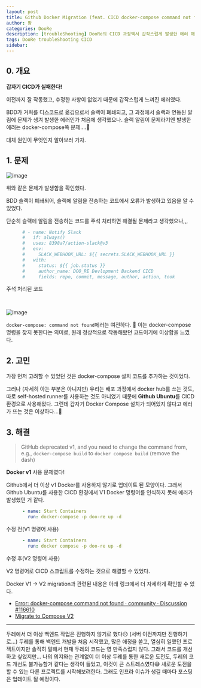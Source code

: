 ```yaml
---
layout: post
title: Github Docker Migration (feat. CICD docker-compose command not found)
author: 팜
categories: DooRe
description: [troubleShooting] DooRe의 CICD 과정엑서 갑작스럽게 발생한 에러 해결 과정
tags: DooRe troubleShooting CICD
sidebar:
---
```


## 0. 개요

**갑자기 CICD가 실패한다!**

이전까지 잘 작동했고, 수정한 사항이 없었기 때문에 갑작스럽게 느껴진 에러였다.

BDD가 거처를 디스코드로 옮김으로서 슬랙이 폐쇄되고, 그 과정에서 슬랙과 연동된 알림에 문제가 생겨 발생한 에러인가 처음에 생각했으나. 슬랙 알림이 문제라기엔 발생한 에러는 docker-compose쪽 문제….🤔

대체 원인이 무엇인지 알아보러 가자.

## 1. 문제

![image](https://github.com/user-attachments/assets/8e0c8dc9-4145-408d-ae28-eca2ec9bbaa2)

위와 같은 문제가 발생함을 확인했다. 

BDD 슬랙이 폐쇄되어, 슬랙에 알림을 전송하는 코드에서 오류가 발생하고 있음을 알 수 있었다. 

단순히 슬랙에 알림을 전송하는 코드를 주석 처리하면 해결될 문제라고 생각했으나,,,


```yml
      # - name: Notify Slack
      #   if: always()
      #   uses: 8398a7/action-slack@v3
      #   env:
      #     SLACK_WEBHOOK_URL: ${{ secrets.SLACK_WEBHOOK_URL }}
      #   with:
      #     status: ${{ job.status }}
      #     author_name: DOO_RE Devlopment Backend CICD
      #     fields: repo, commit, message, author, action, took
```
<cap>주석 처리된 코드</cap><br>

<br>


![image](https://github.com/user-attachments/assets/18643b22-da32-47c6-9d1f-a2dc5dc8d1f1)

`docker-compose: command not found`에러는 여전하다. 🤔
이는 docker-compose 명령을 찾지 못한다는 의미로, 원래 정상적으로 작동해왔던 코드이기에 이상함을 느꼈다. 

## 2. 고민

가장 먼저 고려할 수 있었던 것은 docker-compose 설치 코드를 추가하는 것이었다. 

그러나 (자세히 아는 부분은 아니지만) 우리는 배포 과정에서 docker hub를 쓰는 것도, 따로 self-hosted runner를 사용하는 것도 아니었기 때문에 **Github Ubuntu**를 CICD환경으로 사용해왔다. 그런데 갑자기 Docker Compose 설치가 되어있지 않다고 에러가 뜨는 것은 이상하다…🫤

## 3. 해결

> GitHub deprecated v1, and you need to change the command from, e.g., `docker-compose build` to `docker compose build` (remove the dash)


**Docker v1** 사용 문제였다!

 Github에서 더 이상 v1 Docker를 사용하지 않기로 업데이트 된 모양이다. 그래서 Github Ubuntu를 사용한 CICD 환경에서 V1 Docker 명령어를 인식하지 못해 에러가 발생했던 거 같다.

```yml
      - name: Start Containers
        run: docker-compose -p doo-re up -d
```
<cap>수정 전(V1 명령어 사용)</cap><br>

```yml
      - name: Start Containers
        run: docker compose -p doo-re up -d
```
<cap>수정 후(V2 명령어 사용)</cap><br>

V2 명령어로 CICD 스크립트를 수정하는 것으로 해결할 수 있었다. 

Docker V1 → V2 migration과 관련된 내용은 아래 링크에서 더 자세하게 확인할 수 있다. 

- [Error: docker-compose command not found · community · Discussion #116610](https://github.com/orgs/community/discussions/116610)
- [Migrate to Compose V2](https://docs.docker.com/compose/migrate/)

---

두레에서 더 이상 백엔드 작업은 진행하지 않기로 했다😥 (서버 이전까지만 진행하기로...)
두레를 통해 백엔드 개발을 처음 시작했고, 많은 애정을 쏟고, 열심히 일했던 프로젝트이지만 솔직히 말해서 현재 두레의 코드는 영 만족스럽지 않다.
그래서 코드를 개선하고 싶었지만... 나의 의지와는 관계없이 더 이상 두레를 통한 새로운 도전도, 두레의 코드 개선도 불가능할거 같다는 생각이 들었고, 이것이 큰 스트레스였다😅
새로운 도전을 할 수 있는 다른 프로젝트를 시작해보려한다. 
그래도 인프라 이슈가 생길 때마다 포스팅은 업데이트 될 예정이다.
